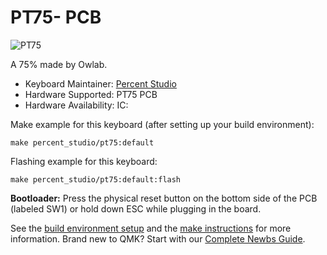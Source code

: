 # PT75- PCB

![PT75]()

A 75% made by Owlab.

* Keyboard Maintainer: [Percent Studio]()
* Hardware Supported: PT75 PCB
* Hardware Availability: IC: 

Make example for this keyboard (after setting up your build environment):

    make percent_studio/pt75:default

Flashing example for this keyboard:

    make percent_studio/pt75:default:flash

**Bootloader:** Press the physical reset button on the bottom side of the PCB (labeled SW1) or hold down ESC while plugging in the board.

See the [build environment setup](https://docs.qmk.fm/#/getting_started_build_tools) and the [make instructions](https://docs.qmk.fm/#/getting_started_make_guide) for more information. Brand new to QMK? Start with our [Complete Newbs Guide](https://docs.qmk.fm/#/newbs).
